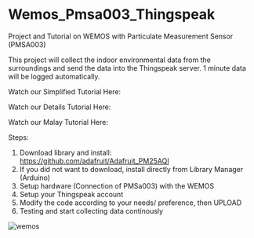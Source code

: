 # Wemos_Pmsa003_Thingspeak
Project and Tutorial on WEMOS with Particulate Measurement Sensor (PMSA003)

This project will collect the indoor environmental data from the surroundings and send the data into the Thingspeak server. 1 minute data will be logged automatically. 

Watch our Simplified Tutorial Here:

Watch our Details Tutorial Here:

Watch our Malay Tutorial Here: 

Steps:
1) Download library and install: https://github.com/adafruit/Adafruit_PM25AQI
2) If you did not want to download, install directly from Library Manager (Arduino)
3) Setup hardware (Connection of PMSa003) with the WEMOS
4) Setup your Thingspeak account
5) Modify the code according to your needs/ preference, then UPLOAD
7) Testing and start collecting data continously

![wemos](https://user-images.githubusercontent.com/57325497/135007875-f2acf05e-4ea4-4e41-8214-c3fcbc1dbb56.png)
